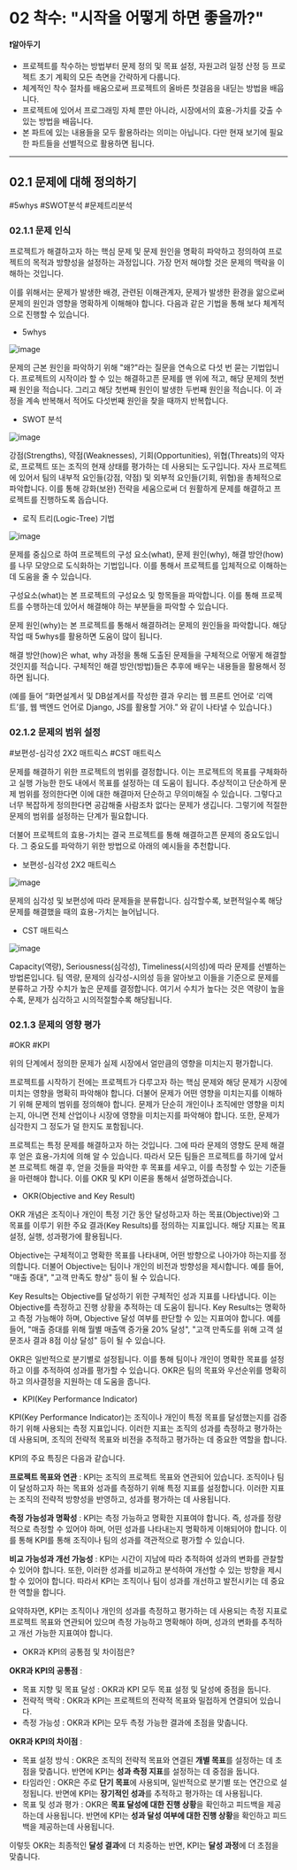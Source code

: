 # 02 착수: "시작을 어떻게 하면 좋을까?"

**❗알아두기**

- 프로젝트를 착수하는 방법부터 문제 정의 및 목표 설정, 자원고려 일정 산정 등 프로젝트 초기 계획의 모든 측면을 간략하게 다룹니다.
- 체계적인 착수 절차를 배움으로써 프로젝트의 올바른 첫걸음을 내딛는 방법을 배웁니다.
- 프로젝트에 있어서 프로그래밍 자체 뿐만 아니라, 시장에서의 효용-가치를 갖출 수 있는 방법을 배웁니다.
- 본 파트에 있는 내용들을 모두 활용하라는 의미는 아닙니다. 다만 현재 보기에 필요한 파트들을 선별적으로 활용하면 됩니다.

---

## 02.1 문제에 대해 정의하기

#5whys #SWOT분석 #문제트리분석

### 02.1.1 문제 인식

프로젝트가 해결하고자 하는 핵심 문제 및 문제 원인을 명확히 파악하고 정의하여 프로젝트의 목적과 방향성을 설정하는 과정입니다. 가장 먼저 해야할 것은 문제의 맥락을 이해하는 것입니다.

이를 위해서는 문제가 발생한 배경, 관련된 이해관계자, 문제가 발생한 환경을 앎으로써 문제의 원인과 영향을 명확하게 이해해야 합니다. 다음과 같은 기법을 통해 보다 체계적으로 진행할 수 있습니다.

- 5whys

![image](https://ibb.co/3kBg08C)

문제의 근본 원인을 파악하기 위해 "왜?"라는 질문을 연속으로 다섯 번 묻는 기법입니다. 프로젝트의 시작이라 할 수 있는 해결하고픈 문제를 맨 위에 적고, 해당 문제의 첫번째 원인을 적습니다. 그리고 해당 첫번째 원인이 발생한 두번째 원인을 적습니다. 이 과정을 계속 반복해서 적어도 다섯번째 원인을 찾을 때까지 반복합니다.

- SWOT 분석

![image](https://ibb.co/bbNzXBt)

강점(Strengths), 약점(Weaknesses), 기회(Opportunities), 위협(Threats)의 약자로, 프로젝트 또는 조직의 현재 상태를 평가하는 데 사용되는 도구입니다. 자사 프로젝트에 있어서 팀의 내부적 요인들(강점, 약점) 및 외부적 요인들(기회, 위협)을 총체적으로 파악합니다. 이를 통해 강화(보완) 전략을 세움으로써 더 원활하게 문제를 해결하고 프로젝트를 진행하도록 돕습니다.

- 로직 트리(Logic-Tree) 기법

![image](https://ibb.co/MPbrQzx)

문제를 중심으로 하여 프로젝트의 구성 요소(what), 문제 원인(why), 해결 방안(how)를 나무 모양으로 도식화하는 기법입니다. 이를 통해서 프로젝트를 입체적으로 이해하는데 도움을 줄 수 있습니다.

구성요소(what)는 본 프로젝트의 구성요소 및 항목들을 파악합니다. 이를 통해 프로젝트를 수행하는데 있어서 해결해야 하는 부분들을 파악할 수 있습니다.

문제 원인(why)는 본 프로젝트를 통해서 해결하려는 문제의 원인들을 파악합니다. 해당 작업 때 5whys를 활용하면 도움이 많이 됩니다.

해결 방안(how)은 what, why 과정을 통해 도출된 문제들을 구체적으로 어떻게 해결할 것인지를 적습니다. 구체적인 해결 방안(방법)들은 추후에 배우는 내용들을 활용해서 정하면 됩니다.

(예를 들어 “화면설계서 및 DB설계서를 작성한 결과 우리는 웹 프론트 언어로 ‘리액트’를, 웹 백엔드 언어로 Django, JS를 활용할 거야.” 와 같이 나타낼 수 있습니다.)

### 02.1.2 문제의 범위 설정

#보편성-심각성 2X2 매트릭스 #CST 매트릭스

문제를 해결하기 위한 프로젝트의 범위를 결정합니다. 이는 프로젝트의 목표를 구체화하고 실행 가능한 한도 내에서 목표를 설정하는 데 도움이 됩니다.
추상적이고 단순하게 문제 범위를 정의한다면 이에 대한 해결마저 단순하고 무의미해질 수 있습니다. 그렇다고 너무 복잡하게 정의한다면 공감해줄 사람조차 없다는 문제가 생깁니다. 그렇기에 적절한 문제의 범위를 설정하는 단계가 필요합니다.

더불어 프로젝트의 효용-가치는 결국 프로젝트를 통해 해결하고픈 문제의 중요도입니다. 그 중요도를 파악하기 위한 방법으로 아래의 예시들을 추천합니다.

- 보편성-심각성 2X2 매트릭스

![image](https://ibb.co/kXDLhY0)

문제의 심각성 및 보편성에 따라 문제들을 분류합니다. 심각할수록, 보편적일수록 해당 문제를 해결했을 때의 효용-가치는 늘어납니다.

- CST 매트릭스

![image](https://ibb.co/sJ509mW)

Capacity(역량), Seriousness(심각성), Timeliness(시의성)에 따라 문제를 선별하는 방법론입니다. 팀 역량, 문제의 심각성-시의성 등을 알아보고 이들을 기준으로 문제를 분류하고 가장 수치가 높은 문제를 결정합니다. 여기서 수치가 높다는 것은 역량이 높을수록, 문제가 심각하고 시의적절할수록 해당됩니다.

### 02.1.3 문제의 영향 평가

#OKR #KPI

위의 단계에서 정의한 문제가 실제 시장에서 얼만큼의 영향을 미치는지 평가합니다.

프로젝트를 시작하기 전에는 프로젝트가 다루고자 하는 핵심 문제와 해당 문제가 시장에 미치는 영향을 명확히 파악해야 합니다. 더불어 문제가 어떤 영향을 미치는지를 이해하기 위해 문제의 범위를 정의해야 합니다. 문제가 단순히 개인이나 조직에만 영향을 미치는지, 아니면 전체 산업이나 시장에 영향을 미치는지를 파악해야 합니다. 또한, 문제가 심각한지 그 정도가 덜 한지도 포함됩니다.

프로젝트는 특정 문제를 해결하고자 하는 것입니다. 그에 따라 문제의 영향도 문제 해결 후 얻은 효용-가치에 의해 알 수 있습니다. 따라서 모든 팀들은 프로젝트를 하기에 앞서 본 프로젝트 해결 후, 얻을 것들을 파악한 후 목표를 세우고, 이를 측정할 수 있는 기준들을 마련해야 합니다. 이를 OKR 및 KPI 이론을 통해서 설명하겠습니다.

- OKR(Objective and Key Result)

OKR 개념은 조직이나 개인이 특정 기간 동안 달성하고자 하는 목표(Objective)와 그 목표를 이루기 위한 주요 결과(Key Results)를 정의하는 지표입니다. 해당 지표는 목표 설정, 실행, 성과평가에 활용됩니다.

Objective는 구체적이고 명확한 목표를 나타내며, 어떤 방향으로 나아가야 하는지를 정의합니다. 더불어 Objective는 팀이나 개인의 비전과 방향성을 제시합니다. 예를 들어, "매출 증대", "고객 만족도 향상" 등이 될 수 있습니다.

Key Results는 Objective를 달성하기 위한 구체적인 성과 지표를 나타냅니다. 이는 Objective를 측정하고 진행 상황을 추적하는 데 도움이 됩니다. Key Results는 명확하고 측정 가능해야 하며, Objective 달성 여부를 판단할 수 있는 지표여야 합니다. 예를 들어, "매출 증대를 위해 월별 매출액 증가율 20% 달성", "고객 만족도를 위해 고객 설문조사 결과 8점 이상 달성" 등이 될 수 있습니다.

OKR은 일반적으로 분기별로 설정됩니다. 이를 통해 팀이나 개인이 명확한 목표를 설정하고 이를 추적하여 성과를 평가할 수 있습니다. OKR은 팀의 목표와 우선순위를 명확히 하고 의사결정을 지원하는 데 도움을 줍니다.

- KPI(Key Performance Indicator)

KPI(Key Performance Indicator)는 조직이나 개인이 특정 목표를 달성했는지를 검증하기 위해 사용되는 측정 지표입니다. 이러한 지표는 조직의 성과를 측정하고 평가하는 데 사용되며, 조직의 전략적 목표와 비전을 추적하고 평가하는 데 중요한 역할을 합니다.

KPI의 주요 특징은 다음과 같습니다.

**프로젝트 목표와 연관** : KPI는 조직의 프로젝트 목표와 연관되어 있습니다. 조직이나 팀이 달성하고자 하는 목표와 성과를 측정하기 위해 특정 지표를 설정합니다. 이러한 지표는 조직의 전략적 방향성을 반영하고, 성과를 평가하는 데 사용됩니다.

**측정 가능성과 명확성** : KPI는 측정 가능하고 명확한 지표여야 합니다. 즉, 성과를 정량적으로 측정할 수 있어야 하며, 어떤 성과를 나타내는지 명확하게 이해되어야 합니다. 이를 통해 KPI를 통해 조직이나 팀의 성과를 객관적으로 평가할 수 있습니다.

**비교 가능성과 개선 가능성** : KPI는 시간이 지남에 따라 추적하여 성과의 변화를 관찰할 수 있어야 합니다. 또한, 이러한 성과를 비교하고 분석하여 개선할 수 있는 방향을 제시할 수 있어야 합니다. 따라서 KPI는 조직이나 팀이 성과를 개선하고 발전시키는 데 중요한 역할을 합니다.

요약하자면, KPI는 조직이나 개인의 성과를 측정하고 평가하는 데 사용되는 측정 지표로 프로젝트 목표와 연관되어 있으며 측정 가능하고 명확해야 하며, 성과의 변화를 추적하고 개선 가능한 지표여야 합니다.

- OKR과 KPI의 공통점 및 차이점은?

**OKR과 KPI의 공통점** : 

- 목표 지향 및 목표 달성 : OKR과 KPI 모두 목표 설정 및 달성에 중점을 둡니다.
- 전략적 맥락 : OKR과 KPI는 프로젝트의 전략적 목표와 밀접하게 연결되어 있습니다.
- 측정 가능성 : OKR과 KPI는 모두 측정 가능한 결과에 초점을 맞춥니다.

**OKR과 KPI의 차이점** : 

- 목표 설정 방식 : OKR은 조직의 전략적 목표와 연결된 **개별 목표**를 설정하는 데 초점을 맞춥니다. 반면에 KPI는 **성과 측정 지표**를 설정하는 데 중점을 둡니다.
- 타임라인 : OKR은 주로 **단기 목표**에 사용되며, 일반적으로 분기별 또는 연간으로 설정됩니다. 반면에 KPI는 **장기적인 성과**를 추적하고 평가하는 데 사용됩니다.
- 목표 및 성과 평가 : OKR은 **목표 달성에 대한 진행 상황**을 확인하고 피드백을 제공하는데 사용됩니다. 반면에 KPI는 **성과 달성 여부에 대한 진행 상황**을 확인하고 피드백을 제공하는데 사용됩니다.

이렇듯 OKR는 최종적인 **달성 결과**에 더 치중하는 반면, KPI는 **달성 과정**에 더 초점을 맞춥니다.
